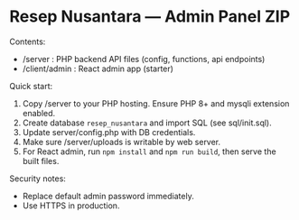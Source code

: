 Resep Nusantara — Admin Panel ZIP
================================

Contents:
- /server : PHP backend API files (config, functions, api endpoints)
- /client/admin : React admin app (starter)

Quick start:
1. Copy /server to your PHP hosting. Ensure PHP 8+ and mysqli extension enabled.
2. Create database `resep_nusantara` and import SQL (see sql/init.sql).
3. Update server/config.php with DB credentials.
4. Make sure /server/uploads is writable by web server.
5. For React admin, run `npm install` and `npm run build`, then serve the built files.

Security notes:
- Replace default admin password immediately.
- Use HTTPS in production.
